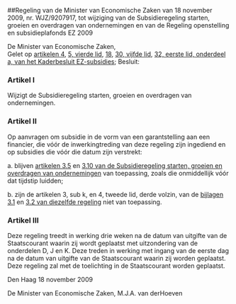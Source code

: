 <meta http-equiv='Content-Type' content='text/html; charset=utf-8' />

##Regeling van de Minister van Economische Zaken van 18 november 2009, nr. WJZ/9207917, tot wijziging van de Subsidieregeling starten, groeien en overdragen van ondernemingen en van de Regeling openstelling en subsidieplafonds EZ 2009

De Minister van Economische Zaken,  
Gelet op [artikelen 4](../../../../../../../../../../AMvB/kaderbesluit/ez-subsidies/BWBR0024796/README.md), [5, vierde lid](../../../../../../../../../../AMvB/kaderbesluit/ez-subsidies/BWBR0024796/README.md), [18](../../../../../../../../../../AMvB/kaderbesluit/ez-subsidies/BWBR0024796/README.md), [30, vijfde lid](../../../../../../../../../../AMvB/kaderbesluit/ez-subsidies/BWBR0024796/README.md), [32, eerste lid, onderdeel a, van het Kaderbesluit EZ-subsidies](../../../../../../../../../../AMvB/kaderbesluit/ez-subsidies/BWBR0024796/README.md);
Besluit:    

### Artikel  I  

Wijzigt de Subsidieregeling starten, groeien en overdragen van ondernemingen.   

### Artikel  II  

Op aanvragen om subsidie in de vorm van een garantstelling aan een financier, die vóór de inwerkingtreding van deze regeling zijn ingediend en op subsidies die vóór die datum zijn verstrekt: 

a. blijven [artikelen 3.5](../../../../../../../../../../ministeriele-regeling/subsidieregeling/starten/groeien/en/overdragen/van/ondernemingen/BWBR0024902/README.md) en [3.10 van de Subsidieregeling starten, groeien en overdragen van ondernemingen](../../../../../../../../../../ministeriele-regeling/subsidieregeling/starten/groeien/en/overdragen/van/ondernemingen/BWBR0024902/README.md) van toepassing, zoals die onmiddellijk vóór dat tijdstip luidden;  

b. zijn de artikelen 3, sub k, en 4, tweede lid, derde volzin, van de [bijlagen 3.1](../../../../../../../../../../ministeriele-regeling/subsidieregeling/starten/groeien/en/overdragen/van/ondernemingen/BWBR0024902/README.md) en [3.2 van diezelfde regeling](../../../../../../../../../../ministeriele-regeling/subsidieregeling/starten/groeien/en/overdragen/van/ondernemingen/BWBR0024902/README.md) niet van toepassing.    

### Artikel  III  

Deze regeling treedt in werking drie weken na de datum van uitgifte van de Staatscourant waarin zij wordt geplaatst met uitzondering van de onderdelen D, J en K. Deze treden in werking met ingang van de eerste dag na de datum van uitgifte van de Staatscourant waarin zij worden geplaatst.  
Deze regeling zal met de toelichting in de Staatscourant worden geplaatst.   

Den Haag 
18 november 2009   

De 
Minister van Economische Zaken, 
M.J.A. van derHoeven   
